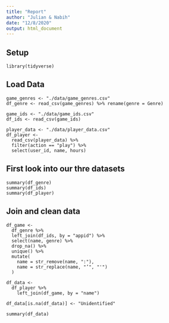 ```yaml
---
title: "Report"
author: "Julian & Nabih"
date: "12/8/2020"
output: html_document
---
```

## Setup
```{r setup, echo=FALSE}
library(tidyverse)
```
## Load Data 
```{r load-data, message=FALSE}
game_genres <- "./data/game_genres.csv"
df_genre <- read_csv(game_genres) %>% rename(genre = Genre)

game_ids <- "./data/game_ids.csv"
df_ids <- read_csv(game_ids)

player_data <- "./data/player_data.csv"
df_player <- 
  read_csv(player_data) %>% 
  filter(action == "play") %>% 
  select(user_id, name, hours)
```
## First look into our thre datasets
```{r summary}
summary(df_genre)
summary(df_ids)
summary(df_player)
```
## Join and clean data
```{r join-data}
df_game <-
  df_genre %>% 
  left_join(df_ids, by = "appid") %>% 
  select(name, genre) %>% 
  drop_na() %>% 
  unique() %>% 
  mutate(
    name = str_remove(name, ":"),
    name = str_replace(name, "’", "'")
  )

df_data <-
  df_player %>% 
    left_join(df_game, by = "name")

df_data[is.na(df_data)] <- "Unidentified"

summary(df_data)
```